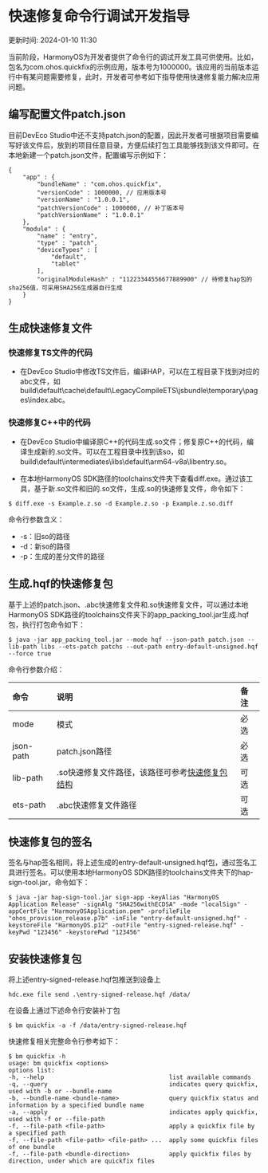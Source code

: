 # 快速修复命令行调试开发指导

更新时间: 2024-01-10 11:30

当前阶段，HarmonyOS为开发者提供了命令行的调试开发工具可供使用。比如，包名为com.ohos.quickfix的示例应用，版本号为1000000。该应用的当前版本运行中有某问题需要修复，此时，开发者可参考如下指导使用快速修复能力解决应用问题。

## 编写配置文件patch.json

目前DevEco Studio中还不支持patch.json的配置，因此开发者可根据项目需要编写好该文件后，放到的项目任意目录，方便后续打包工具能够找到该文件即可。在本地新建一个patch.json文件，配置编写示例如下：

```
{
    "app" : {
        "bundleName" : "com.ohos.quickfix",
        "versionCode" : 1000000, // 应用版本号
        "versionName" : "1.0.0.1",
        "patchVersionCode" : 1000000, // 补丁版本号
        "patchVersionName" : "1.0.0.1"
    },
    "module" : {
        "name" : "entry",
        "type" : "patch",
        "deviceTypes" : [
            "default",
            "tablet"
        ],
        "originalModuleHash" : "11223344556677889900" // 待修复hap包的sha256值，可采用SHA256生成器自行生成
    }
}
```

## 生成快速修复文件



### 快速修复TS文件的代码

* 在DevEco Studio中修改TS文件后，编译HAP，可以在工程目录下找到对应的abc文件，如build\default\cache\default\LegacyCompileETS\jsbundle\temporary\pages\index.abc。

### 快速修复C++中的代码

* 在DevEco Studio中编译原C++的代码生成.so文件；修复原C++的代码，编译生成新的.so文件。可以在工程目录中找到该so，如build\default\intermediates\libs\default\arm64-v8a\libentry.so。

* 在本地HarmonyOS SDK路径的toolchains文件夹下查看diff.exe。通过该工具，基于新.so文件和旧的.so文件，生成.so的快速修复文件，命令如下：

```
$ diff.exe -s Example.z.so -d Example.z.so -p Example.z.so.diff
```

  命令行参数含义：
* -s：旧so的路径
* -d：新so的路径
* -p：生成的差分文件的路径

## 生成.hqf的快速修复包

基于上述的patch.json、.abc快速修复文件和.so快速修复文件，可以通过本地HarmonyOS SDK路径的toolchains文件夹下的app_packing_tool.jar生成.hqf包，执行打包命令如下：

```
$ java -jar app_packing_tool.jar --mode hqf --json-path patch.json --lib-path libs --ets-patch patchs --out-path entry-default-unsigned.hqf --force true
```

命令行参数介绍：

| 命令      | 说明                                                                                                                                                                                                                                                      | 备注 |
| :-------- | :-------------------------------------------------------------------------------------------------------------------------------------------------------------------------------------------------------------------------------------------------------- | :--- |
| mode      | 模式                                                                                                                                                                                                                                                      | 必选 |
| json-path | patch.json路径                                                                                                                                                                                                                                            | 必选 |
| lib-path  | .so快速修复文件路径，该路径可参考[快速修复包结构](https://developer.harmonyos.com/cn/docs/documentation/doc-guides-V3/quickfix-principles-0000001493743976-V3#ZH-CN_TOPIC_0000001523489018__%E5%BF%AB%E9%80%9F%E4%BF%AE%E5%A4%8D%E5%8C%85%E7%BB%93%E6%9E%84) | 可选 |
| ets-path  | .abc快速修复文件路径                                                                                                                                                                                                                                      | 可选 |

## 快速修复包的签名

签名与hap签名相同，将上述生成的entry-default-unsigned.hqf包，通过签名工具进行签名。可以使用本地HarmonyOS SDK路径的toolchains文件夹下的hap-sign-tool.jar，命令如下：

```
$ java -jar hap-sign-tool.jar sign-app -keyAlias "HarmonyOS Application Release" -signAlg "SHA256withECDSA" -mode "localSign" -appCertFile "HarmonyOSApplication.pem" -profileFile "ohos_provision_release.p7b" -inFile "entry-default-unsigned.hqf" -keystoreFile "HarmonyOS.p12" -outFile "entry-signed-release.hqf" -keyPwd "123456" -keystorePwd "123456"
```

## 安装快速修复包

将上述entry-signed-release.hqf包推送到设备上

```
hdc.exe file send .\entry-signed-release.hqf /data/
```

在设备上通过下述命令行安装补丁包

```
$ bm quickfix -a -f /data/entry-signed-release.hqf
```

快速修复相关完整命令行参考如下：

```
$ bm quickfix -h
usage: bm quickfix <options>
options list:
-h, --help                                   list available commands
-q, --query                                  indicates query quickfix, used with -b or --bundle-name
-b, --bundle-name <bundle-name>              query quickfix status and information by a specified bundle name
-a, --apply                                  indicates apply quickfix, used with -f or --file-path
-f, --file-path <file-path>                  apply a quickfix file by a specified path
-f, --file-path <file-path> <file-path> ...  apply some quickfix files of one bundle
-f, --file-path <bundle-direction>           apply quickfix files by direction, under which are quickfix files
```

